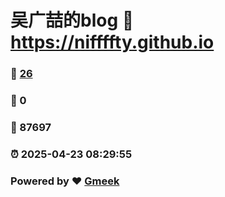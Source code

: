 # 吴广喆的blog :link: https://niffffty.github.io 
### :page_facing_up: [26](https://niffffty.github.io/tag.html) 
### :speech_balloon: 0 
### :hibiscus: 87697 
### :alarm_clock: 2025-04-23 08:29:55 
### Powered by :heart: [Gmeek](https://github.com/Meekdai/Gmeek)
